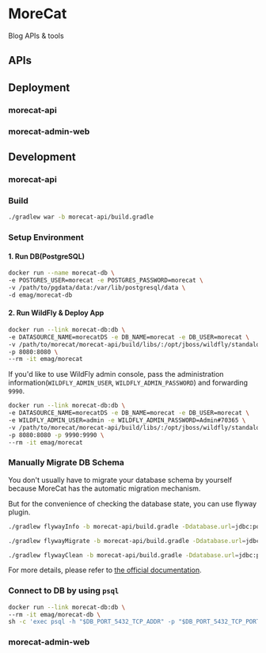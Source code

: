 # MoreCat

Blog APIs &amp; tools

## APIs

## Deployment

### morecat-api

### morecat-admin-web

## Development

### morecat-api

### Build

``` sh
./gradlew war -b morecat-api/build.gradle
```

### Setup Environment

#### 1. Run DB(PostgreSQL)

``` sh
docker run --name morecat-db \
-e POSTGRES_USER=morecat -e POSTGRES_PASSWORD=morecat \
-v /path/to/pgdata/data:/var/lib/postgresql/data \
-d emag/morecat-db
```
#### 2. Run WildFly & Deploy App

``` sh
docker run --link morecat-db:db \
-e DATASOURCE_NAME=morecatDS -e DB_NAME=morecat -e DB_USER=morecat \
-v /path/to/morecat/morecat-api/build/libs/:/opt/jboss/wildfly/standalone/deployments/:rw \
-p 8080:8080 \
--rm -it emag/morecat
```

If you'd like to use WildFly admin console, pass the administration information(`WILDFLY_ADMIN_USER`, `WILDFLY_ADMIN_PASSWORD`) and forwarding `9990`.

``` sh
docker run --link morecat-db:db \
-e DATASOURCE_NAME=morecatDS -e DB_NAME=morecat -e DB_USER=morecat \
-e WILDFLY_ADMIN_USER=admin -e WILDFLY_ADMIN_PASSWORD=Admin#70365 \
-v /path/to/morecat/morecat-api/build/libs/:/opt/jboss/wildfly/standalone/deployments/:rw \
-p 8080:8080 -p 9990:9990 \
--rm -it emag/morecat
```

### Manually Migrate DB Schema

You don't usually have to migrate your database schema by yourself because MoreCat has the automatic migration mechanism.

But for the convenience of checking the database state, you can use flyway plugin.

``` sh
./gradlew flywayInfo -b morecat-api/build.gradle -Ddatabase.url=jdbc:postgresql://`docker inspect --format="{{ .NetworkSettings.IPAddress }}" morecat-db`:5432/morecat -Ddatabase.user=morecat -Ddatabase.password=morecat
```

``` sh
./gradlew flywayMigrate -b morecat-api/build.gradle -Ddatabase.url=jdbc:postgresql://`docker inspect --format="{{ .NetworkSettings.IPAddress }}" morecat-db`:5432/morecat -Ddatabase.user=morecat -Ddatabase.password=morecat
```

``` sh
./gradlew flywayClean -b morecat-api/build.gradle -Ddatabase.url=jdbc:postgresql://`docker inspect --format="{{ .NetworkSettings.IPAddress }}" morecat-db`:5432/morecat -Ddatabase.user=morecat -Ddatabase.password=morecat
```

For more details, please refer to [the official documentation](http://flywaydb.org/documentation/gradle/).

### Connect to DB by using `psql`

``` sh
docker run --link morecat-db:db \
--rm -it emag/morecat-db \
sh -c 'exec psql -h "$DB_PORT_5432_TCP_ADDR" -p "$DB_PORT_5432_TCP_PORT" -U morecat'
```

### morecat-admin-web
